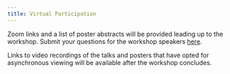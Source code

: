```yaml
---
title: Virtual Participation
---
```


Zoom links and a list of poster abstracts will be provided leading up to the workshop. Submit your questions for the workshop speakers [here](https://forms.gle/HwSw48vt2fKVvS5N8).

Links to video recordings of the talks and posters that have opted for asynchronous viewing will be available after the workshop concludes.
